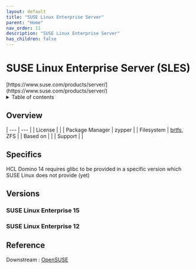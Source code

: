 ```yaml
---
layout: default
title: "SUSE Linux Enterprise Server"
parent: "Home"
nav_order: 11
description: "SUSE Linux Enterprise Server"
has_children: false
---
```


<h1>SUSE Linux Enterprise Server (SLES)</h1>
[https://www.suse.com/products/server/](https://www.suse.com/products/server/)

<details close markdown="block">
  <summary>
    Table of contents
  </summary>
  {: .text-delta }
1. TOC
{:toc}
</details>

## Overview

| --- | --- |
| License         |    |
| Package Manager | zypper |
| Filesystem      | [brtfs](filesystems.md#btrfs), ZFS |
| Based on        |    |
| Support         |    |


## Specifics
HCL Domino 14 requires glibc to be provided in a specific version which SUSE Linux does not provide (yet)

## Versions


### SUSE Linux Enterprise 15

### SUSE Linux Enterprise 12



## Reference

Downstream : [OpenSUSE](https://get.opensuse.org/leap)



